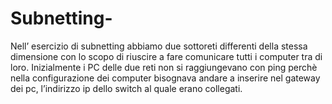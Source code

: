 # Subnetting-
Nell’ esercizio di subnetting abbiamo due sottoreti differenti della stessa dimensione con lo scopo di riuscire a fare comunicare tutti i computer tra di loro.
Inizialmente i PC delle due reti non si raggiungevano con ping perchè nella configurazione dei computer bisognava andare a inserire nel gateway dei pc, l’indirizzo ip dello switch al quale erano collegati.

